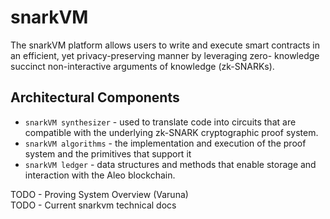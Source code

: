 # snarkVM
The snarkVM platform allows users to write and execute smart contracts in an efficient, yet privacy-preserving manner by leveraging zero- knowledge succinct non-interactive arguments of knowledge (zk-SNARKs).

## Architectural Components
- `snarkVM synthesizer` - used to translate code into circuits that are compatible with the underlying zk-SNARK cryptographic proof system.
- `snarkVM algorithms` - the implementation and execution of the proof system and the primitives that support it
- `snarkVM ledger` - data structures and methods that enable storage and interaction with the Aleo blockchain.

TODO - Proving System Overview (Varuna)\
TODO - Current snarkvm technical docs
